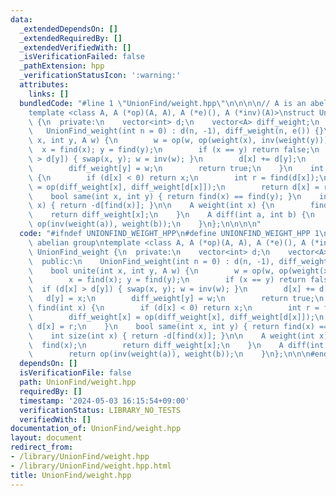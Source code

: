 ```yaml
---
data:
  _extendedDependsOn: []
  _extendedRequiredBy: []
  _extendedVerifiedWith: []
  _isVerificationFailed: false
  _pathExtension: hpp
  _verificationStatusIcon: ':warning:'
  attributes:
    links: []
  bundledCode: "#line 1 \"UnionFind/weight.hpp\"\n\n\n\n// A is an abelian group\n\
    template <class A, A (*op)(A, A), A (*e)(), A (*inv)(A)>\nstruct UnionFind_weight\
    \ {\n  private:\n    vector<int> d;\n    vector<A> diff_weight;\n  public:\n \
    \   UnionFind_weight(int n = 0) : d(n, -1), diff_weight(n, e()) {}\n    bool unite(int\
    \ x, int y, A w) {\n        w = op(w, op(weight(x), inv(weight(y))));\n      \
    \  x = find(x); y = find(y);\n        if (x == y) return false;\n        if (d[x]\
    \ > d[y]) { swap(x, y); w = inv(w); }\n        d[x] += d[y];\n        d[y] = x;\n\
    \        diff_weight[y] = w;\n        return true;\n    }\n    int find(int x)\
    \ {\n        if (d[x] < 0) return x;\n        int r = find(d[x]);\n        diff_weight[x]\
    \ = op(diff_weight[x], diff_weight[d[x]]);\n        return d[x] = r;\n    }\n\
    \    bool same(int x, int y) { return find(x) == find(y); }\n    int size(int\
    \ x) { return -d[find(x)]; }\n\n    A weight(int x) {\n        find(x);\n    \
    \    return diff_weight[x];\n    }\n    A diff(int a, int b) {\n        return\
    \ op(inv(weight(a)), weight(b));\n    }\n};\n\n\n\n"
  code: "#ifndef UNIONFIND_WEIGHT_HPP\n#define UNIONFIND_WEIGHT_HPP 1\n\n// A is an\
    \ abelian group\ntemplate <class A, A (*op)(A, A), A (*e)(), A (*inv)(A)>\nstruct\
    \ UnionFind_weight {\n  private:\n    vector<int> d;\n    vector<A> diff_weight;\n\
    \  public:\n    UnionFind_weight(int n = 0) : d(n, -1), diff_weight(n, e()) {}\n\
    \    bool unite(int x, int y, A w) {\n        w = op(w, op(weight(x), inv(weight(y))));\n\
    \        x = find(x); y = find(y);\n        if (x == y) return false;\n      \
    \  if (d[x] > d[y]) { swap(x, y); w = inv(w); }\n        d[x] += d[y];\n     \
    \   d[y] = x;\n        diff_weight[y] = w;\n        return true;\n    }\n    int\
    \ find(int x) {\n        if (d[x] < 0) return x;\n        int r = find(d[x]);\n\
    \        diff_weight[x] = op(diff_weight[x], diff_weight[d[x]]);\n        return\
    \ d[x] = r;\n    }\n    bool same(int x, int y) { return find(x) == find(y); }\n\
    \    int size(int x) { return -d[find(x)]; }\n\n    A weight(int x) {\n      \
    \  find(x);\n        return diff_weight[x];\n    }\n    A diff(int a, int b) {\n\
    \        return op(inv(weight(a)), weight(b));\n    }\n};\n\n\n#endif // UNIONFIND_WEIGHT_HPP\n"
  dependsOn: []
  isVerificationFile: false
  path: UnionFind/weight.hpp
  requiredBy: []
  timestamp: '2024-05-03 16:15:54+09:00'
  verificationStatus: LIBRARY_NO_TESTS
  verifiedWith: []
documentation_of: UnionFind/weight.hpp
layout: document
redirect_from:
- /library/UnionFind/weight.hpp
- /library/UnionFind/weight.hpp.html
title: UnionFind/weight.hpp
---
```

